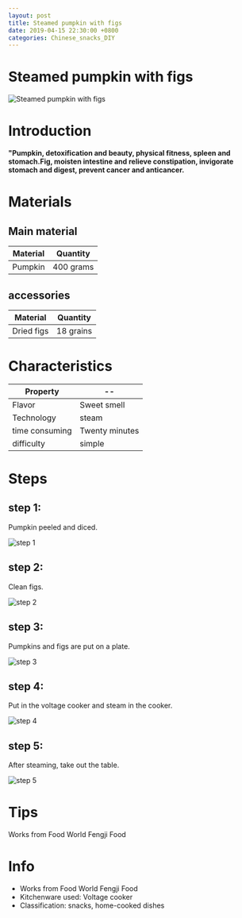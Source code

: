 ```yaml
---
layout: post
title: Steamed pumpkin with figs
date: 2019-04-15 22:30:00 +0800
categories: Chinese_snacks_DIY
---
```


# Steamed pumpkin with figs

![Steamed pumpkin with figs]({{site.baseurl}}/img/420489/420489.jpg)

# Introduction

**"Pumpkin, detoxification and beauty, physical fitness, spleen and stomach.Fig, moisten intestine and relieve constipation, invigorate stomach and digest, prevent cancer and anticancer.**

# Materials


## Main material

Material|Quantity
--|--
Pumpkin|400 grams

## accessories

Material|Quantity
--|--
Dried figs|18 grains

# Characteristics

Property|--
--|--
Flavor|Sweet smell
Technology|steam
time consuming|Twenty minutes
difficulty|simple

# Steps

## step 1:

Pumpkin peeled and diced.

![step 1]({{site.baseurl}}/img/420489/1.jpg)

## step 2:

Clean figs.

![step 2]({{site.baseurl}}/img/420489/2.jpg)

## step 3:

Pumpkins and figs are put on a plate.

![step 3]({{site.baseurl}}/img/420489/3.jpg)

## step 4:

Put in the voltage cooker and steam in the cooker.

![step 4]({{site.baseurl}}/img/420489/4.jpg)

## step 5:

After steaming, take out the table.

![step 5]({{site.baseurl}}/img/420489/5.jpg)

# Tips

Works from Food World Fengji Food

# Info

- Works from Food World Fengji Food
- Kitchenware used: Voltage cooker
- Classification: snacks, home-cooked dishes